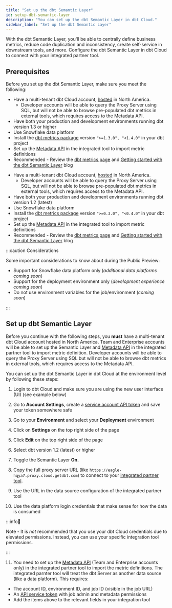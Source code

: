 ```yaml
---
title: "Set up the dbt Semantic Layer"
id: setup-dbt-semantic-layer
description: "You can set up the dbt Semantic Layer in dbt Cloud."
sidebar_label: "Set up the dbt Semantic Layer"
---
```


With the dbt Semantic Layer, you'll be able to centrally define business metrics, reduce code duplication and inconsistency, create self-service in downstream tools, and more. Configure the dbt Semantic Layer in dbt Cloud to connect with your integrated partner tool. 

## Prerequisites

Before you set up the dbt Semantic Layer, make sure you meet the following:


<VersionBlock firstVersion="1.3" >

- Have a multi-tenant dbt Cloud account, <a href="https://docs.getdbt.com/docs/deploy/regions">hosted</a> in North America. 
  * Developer accounts will be able to query the Proxy Server using SQL, but will not be able to browse pre-populated dbt metrics in external tools, which requires access to the Metadata API. <br />
- Have both your production and development environments running dbt version 1.3 or higher <br />
- Use Snowflake data platform <br />
- Install the <a href="https://hub.getdbt.com/dbt-labs/metrics/latest/">dbt metrics package</a> version <code>">=1.3.0", "<1.4.0"</code> in your dbt project <br />
- Set up the <a href="https://docs.getdbt.com/docs/dbt-cloud/dbt-cloud-api/metadata/metadata-overview">Metadata API</a> in the integrated tool to import metric definitions <br />
- Recommended - Review the <a href="https://docs.getdbt.com/docs/building-a-dbt-project/metrics">dbt metrics page</a> and <a href="https://docs.getdbt.com/blog/getting-started-with-the-dbt-semantic-layer">Getting started with the dbt Semantic Layer</a> blog <br />

</VersionBlock>

<VersionBlock lastVersion="1.2">

- Have a multi-tenant dbt Cloud account, <a href="https://docs.getdbt.com/docs/deploy/regions">hosted</a> in North America. 
  * Developer accounts will be able to query the Proxy Server using SQL, but will not be able to browse pre-populated dbt metrics in external tools, which requires access to the Metadata API. <br /> 
- Have both your production and development environments running dbt version 1.2 (latest) <br />
- Use Snowflake data platform <br />
- Install the <a href="https://hub.getdbt.com/dbt-labs/metrics/latest/">dbt metrics package</a> version <code>">=0.3.0", "<0.4.0"</code> in your dbt project <br />
- Set up the <a href="https://docs.getdbt.com/docs/dbt-cloud/dbt-cloud-api/metadata/metadata-overview">Metadata API</a> in the integrated tool to import metric definitions <br />
- Recommended - Review the <a href="https://docs.getdbt.com/docs/building-a-dbt-project/metrics">dbt metrics page</a> and <a href="https://docs.getdbt.com/blog/getting-started-with-the-dbt-semantic-layer">Getting started with the dbt Semantic Layer</a> blog <br />

</VersionBlock>


:::caution Considerations

Some important considerations to know about during the Public Preview:

- Support for Snowflake data platform only (_additional data platforms coming soon_)
- Support for the deployment environment only (_development experience coming soon_)
- Do not use environment variables for the job/environment (_coming soon_)

:::


## Set up dbt Semantic Layer

Before you continue with the following steps, you **must** have a multi-tenant dbt Cloud account hosted in North America. Team and Enterprise accounts will be able to set up the Semantic Layer and [Metadata API](/docs/dbt-cloud/dbt-cloud-api/metadata/metadata-overview) in the integrated partner tool to import metric definition. Developer accounts will be able to query the Proxy Server using SQL but will not be able to browse dbt metrics in external tools, which requires access to the Metadata API.


You can set up the dbt Semantic Layer in dbt Cloud at the environment level by following these steps:

1. Login to dbt Cloud and make sure you are using the new user interface (UI) (see example below)

2. Go to **Account Settings**, create a [service account API token](/docs/dbt-cloud/dbt-cloud-api/service-tokens) and save your token somewhere safe

3. Go to your **Environment** and select your **Deployment** environment

4. Click on **Settings** on the top right side of the page

5. Click **Edit** on the top right side of the page

6. Select dbt version 1.2 (latest) or higher

7. Toggle the Semantic Layer **On.**

8. Copy the full proxy server URL (like `https://eagle-hqya7.proxy.cloud.getdbt.com`) to connect to your [integrated partner tool](https://www.getdbt.com/product/semantic-layer-integrations). 

9. Use the URL in the data source configuration of the integrated partner tool

10. Use the data platform login credentials that make sense for how the data is consumed

:::info📌 

Note  - It is *not* recommended that you use your dbt Cloud credentials due to elevated permissions. Instead, you can use your specific integration tool permissions.

:::

11. You need to set up the [Metadata API](/docs/dbt-cloud/dbt-cloud-api/metadata/metadata-overview) (Team and Enterprise accounts only) in the integrated partner tool to import the metric definitions. The integrated parnter tool will treat the dbt Server as another data source (like a data platform). This requires:

- The account ID, environment ID, and job ID (visible in the job URL)
- An [API service token](/docs/dbt-cloud/dbt-cloud-api/service-tokens) with job admin and metadata permissions
- Add the items above to the relevant fields in your integration tool

<Lightbox src="/img/docs/dbt-cloud/semantic-layer/configure_sl.png" title="Set up dbt Semantic Layer in dbt Cloud" />
